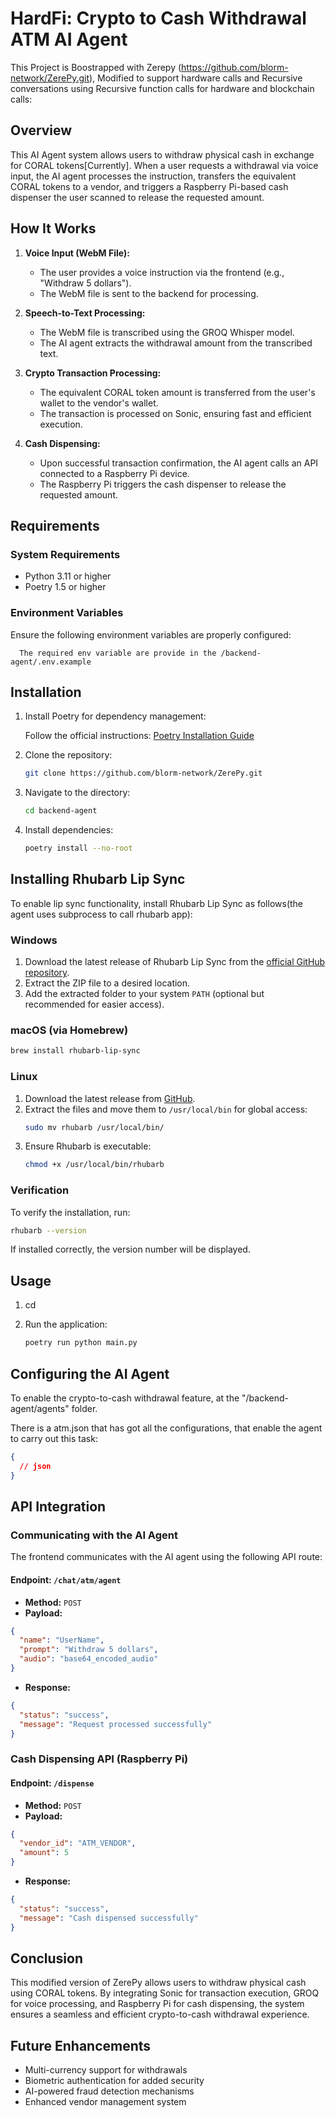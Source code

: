 # HardFi: Crypto to Cash Withdrawal ATM AI Agent

This Project is Boostrapped with Zerepy (https://github.com/blorm-network/ZerePy.git), Modified to support hardware calls and Recursive conversations using Recursive function calls for hardware and blockchain calls: 

## Overview

This AI Agent system allows users to withdraw physical cash in exchange for CORAL tokens[Currently]. When a user requests a withdrawal via voice input, the AI agent processes the instruction, transfers the equivalent CORAL tokens to a vendor, and triggers a Raspberry Pi-based cash dispenser the user scanned to release the requested amount.

## How It Works

1. **Voice Input (WebM File):**
   - The user provides a voice instruction via the frontend (e.g., "Withdraw 5 dollars").
   - The WebM file is sent to the backend for processing.

2. **Speech-to-Text Processing:**
   - The WebM file is transcribed using the GROQ Whisper model.
   - The AI agent extracts the withdrawal amount from the transcribed text.

3. **Crypto Transaction Processing:**
   - The equivalent CORAL token amount is transferred from the user's wallet to the vendor's wallet.
   - The transaction is processed on Sonic, ensuring fast and efficient execution.

4. **Cash Dispensing:**
   - Upon successful transaction confirmation, the AI agent calls an API connected to a Raspberry Pi device.
   - The Raspberry Pi triggers the cash dispenser to release the requested amount.

## Requirements

### System Requirements
- Python 3.11 or higher
- Poetry 1.5 or higher

### Environment Variables
Ensure the following environment variables are properly configured:

```env
  The required env variable are provide in the /backend-agent/.env.example
```

## Installation

1. Install Poetry for dependency management:
   
   Follow the official instructions: [Poetry Installation Guide](https://python-poetry.org/docs/#installing-with-the-official-installer)

2. Clone the repository:

   ```bash
   git clone https://github.com/blorm-network/ZerePy.git
   ```

3. Navigate to the directory:

   ```bash
   cd backend-agent
   ```

4. Install dependencies:

   ```bash
   poetry install --no-root
   ```

## Installing Rhubarb Lip Sync

To enable lip sync functionality, install Rhubarb Lip Sync as follows(the agent uses subprocess to call rhubarb app):

### Windows
1. Download the latest release of Rhubarb Lip Sync from the [official GitHub repository](https://github.com/DanielSWolf/rhubarb-lip-sync/releases).
2. Extract the ZIP file to a desired location.
3. Add the extracted folder to your system `PATH` (optional but recommended for easier access).

### macOS (via Homebrew)
```bash
brew install rhubarb-lip-sync
```

### Linux
1. Download the latest release from [GitHub](https://github.com/DanielSWolf/rhubarb-lip-sync/releases).
2. Extract the files and move them to `/usr/local/bin` for global access:
   ```bash
   sudo mv rhubarb /usr/local/bin/
   ```
3. Ensure Rhubarb is executable:
   ```bash
   chmod +x /usr/local/bin/rhubarb
   ```

### Verification
To verify the installation, run:
```bash
rhubarb --version
```
If installed correctly, the version number will be displayed.

## Usage
1. cd 
1. Run the application:

   ```bash
   poetry run python main.py
   ```

## Configuring the AI Agent

To enable the crypto-to-cash withdrawal feature, at the 
"/backend-agent/agents" folder. 

There is a atm.json that has got all the configurations, that enable the agent to carry out this task:

```json
{
  // json
}
```

## API Integration

### Communicating with the AI Agent

The frontend communicates with the AI agent using the following API route:

#### Endpoint: `/chat/atm/agent`
- **Method:** `POST`
- **Payload:**

```json
{
  "name": "UserName",
  "prompt": "Withdraw 5 dollars",
  "audio": "base64_encoded_audio"
}
```

- **Response:**

```json
{
  "status": "success",
  "message": "Request processed successfully"
}
```

### Cash Dispensing API (Raspberry Pi)

#### Endpoint: `/dispense`
- **Method:** `POST`
- **Payload:**

```json
{
  "vendor_id": "ATM_VENDOR",
  "amount": 5
}
```

- **Response:**

```json
{
  "status": "success",
  "message": "Cash dispensed successfully"
}
```

## Conclusion
This modified version of ZerePy allows users to withdraw physical cash using CORAL tokens. By integrating Sonic for transaction execution, GROQ for voice processing, and Raspberry Pi for cash dispensing, the system ensures a seamless and efficient crypto-to-cash withdrawal experience.

## Future Enhancements
- Multi-currency support for withdrawals
- Biometric authentication for added security
- AI-powered fraud detection mechanisms
- Enhanced vendor management system

